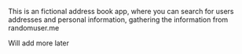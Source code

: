 This is an fictional address book app, where you can search for users addresses and personal information, gathering the information from randomuser.me

Will add more later